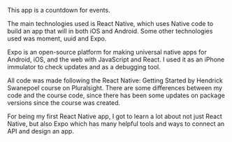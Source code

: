 This app is a countdown for events.

The main technologies used is React Native, which uses Native code to build an app that will in both iOS and Android. Some other technologies used was moment, uuid and Expo.

Expo is an open-source platform for making universal native apps for Android, iOS, and the web with JavaScript and React. I used it as an iPhone immulator to check updates and as a debugging tool.


All code was made following the React Native: Getting Started by Hendrick Swanepoel course on Pluralsight. There are some differences between my code and the course code, since there has been some updates on package versions since the course was created.

For being my first React Native app, I got to learn a lot about not just React Native, but also Expo which has many helpful tools and ways to connect an API and design an app.
